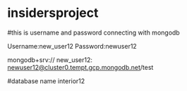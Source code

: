 # insidersproject
#this is username and password connecting with mongodb 

Username:new_user12
Password:newuser12
  
mongodb+srv://
new_user12:
newuser12@cluster0.tempt.gcp.mongodb.net/test

#database name
interior12



